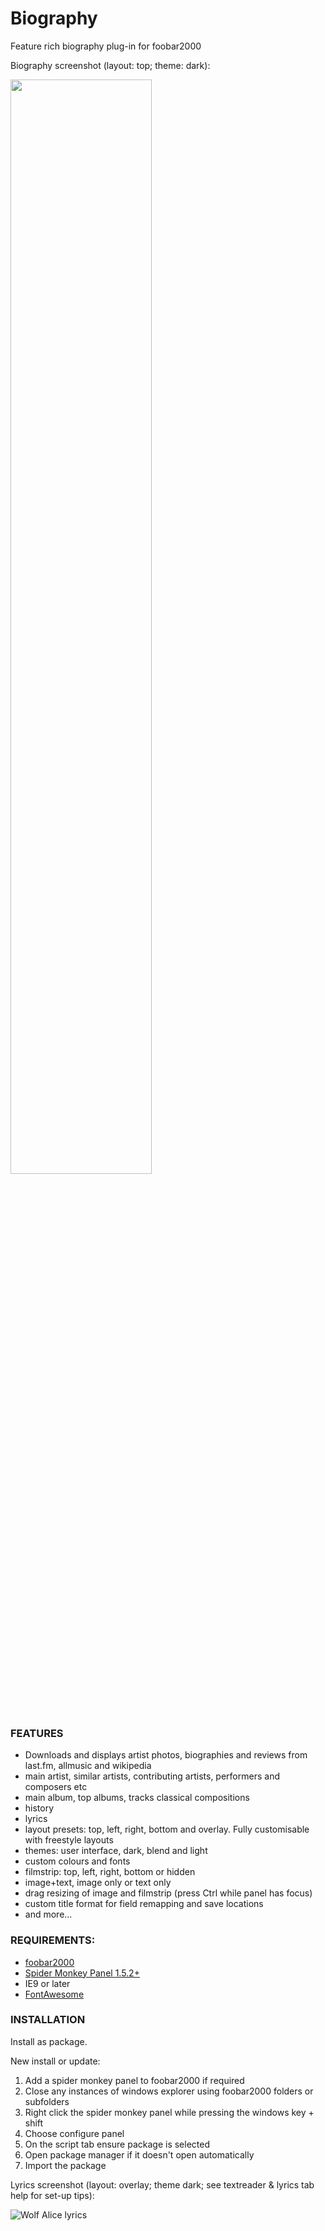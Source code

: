 # Biography

<!-- <img src= "https://img.shields.io/github/v/release/Wil-b/Biography?include_prereleases">[![CodeFactor](https://www.codefactor.io/repository/github/wil-b/smp-scripts/badge?s=e31aef34da666a7f881d60c035843654ee451e7d)](https://www.codefactor.io/repository/github/wil-b/smp-scripts) -->

 Feature rich biography plug-in for foobar2000
 
 Biography screenshot (layout: top; theme: dark):
 
 <img src="https://user-images.githubusercontent.com/35600752/155892284-bfc3231f-f615-403a-aab9-096073355bd9.png" width=67%>

 <!-- <img src="https://user-images.githubusercontent.com/35600752/155891911-6dfbd745-e16e-4481-b83c-f9c494ebdc98.png" width=67%> -->
 <!-- ![Wolf Alice Bio](https://user-images.githubusercontent.com/35600752/155892604-7fc1a9bc-0e12-4c5c-9b59-21eabd2d0572.png) -->
 <!-- ![Wolf Alice Bio Blue](https://user-images.githubusercontent.com/35600752/155892775-7f597655-d445-4355-bd55-a9c0a04393d6.png) -->
 <!-- <img src="'https://user-images.githubusercontent.com/35600752/118565002-54f93780-b769-11eb-86bc-79fed003268e.png" width=67%> -->
 <!-- ![beatles](https://user-images.githubusercontent.com/35600752/118565002-54f93780-b769-11eb-86bc-79fed003268e.png) -->
 <!-- ![lyrics](https://user-images.githubusercontent.com/35600752/155840286-84a6d76a-dfe6-4587-9ab9-e98b4f8f3013.png) -->

### FEATURES
- Downloads and displays artist photos, biographies and reviews from last.fm, allmusic and wikipedia
- main artist, similar artists, contributing artists, performers and composers etc
- main album, top albums, tracks classical compositions
- history
- lyrics
- layout presets: top, left, right, bottom and overlay. Fully customisable with freestyle layouts
- themes: user interface, dark, blend and light
- custom colours and fonts
- filmstrip: top, left, right, bottom or hidden
- image+text, image only or text only
- drag resizing of image and filmstrip (press Ctrl while panel has focus)
- custom title format for field remapping and save locations
- and more...

### REQUIREMENTS:
- [foobar2000](https://www.foobar2000.org)
- [Spider Monkey Panel 1.5.2+](https://www.foobar2000.org/components)
- IE9 or later
- [FontAwesome](https://github.com/FortAwesome/Font-Awesome/blob/fa-4/fonts/fontawesome-webfont.ttf?raw=true)

### INSTALLATION
Install as package.

New install or update:
1) Add a spider monkey panel to foobar2000 if required
2) Close any instances of windows explorer using foobar2000 folders or subfolders
3) Right click the spider monkey panel while pressing the windows key + shift
4) Choose configure panel
5) On the script tab ensure package is selected
6) Open package manager if it doesn't open automatically
7) Import the package

Lyrics screenshot (layout: overlay; theme dark; see textreader & lyrics tab help for set-up tips):

![Wolf Alice lyrics](https://user-images.githubusercontent.com/35600752/155892617-06bcf059-bfd9-43dd-bc61-8a06e2da81df.png)

